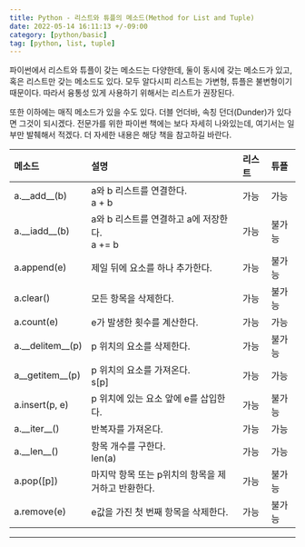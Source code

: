 ```yaml
---
title: Python - 리스트와 튜플의 메소드(Method for List and Tuple)
date: 2022-05-14 16:11:13 +/-09:00
category: [python/basic]
tag: [python, list, tuple]
---
```


파이썬에서 리스트와 튜플이 갖는 메소드는 다양한데, 둘이 동시에 갖는 메소드가 있고, 혹은 리스트만 갖는 메소드도 있다. 모두 알다시피 리스트는 가변형, 튜플은 불변형이기 때문이다. 따라서 융통성 있게 사용하기 위해서는 리스트가 권장된다.

또한 이하에는 매직 메소드가 있을 수도 있다. 더블 언더바, 속칭 던더(Dunder)가 있다면 그것이 되시겠다.
전문가를 위한 파이썬 책에는 보다 자세히 나와있는데, 여기서는 일부만 발췌해서 적겠다. 더 자세한 내용은 해당 책을 참고하길 바란다.

|메소드|설명|리스트|튜플|
| :- | :- | :- | :- |
|a.\_\_add\_\_(b)|a와 b 리스트를 연결한다.<br>a + b|가능|가능|
|a.\_\_iadd\_\_(b)|a와 b 리스트를 연결하고 a에 저장한다.<br>a += b|가능|불가능|
|a.append(e)|제일 뒤에 요소를 하나 추가한다.|가능|불가능|
|a.clear()|모든 항목을 삭제한다.|가능|불가능|
|a.count(e)|e가 발생한 횟수를 계산한다.|가능|가능|
|a.\_\_delitem\_\_(p)|p 위치의 요소를 삭제한다.|가능|불가능|
|a\_\_getitem\_\_(p)|p 위치의 요소를 가져온다.<br>s[p]|가능|가능|
|a.insert(p, e)|p 위치에 있는 요소 앞에 e를 삽입한다. |가능|불가능|
|a.\_\_iter\_\_()|반복자를 가져온다.|가능|가능|
|a.\_\_len\_\_()|항목 개수를 구한다.<br>len(a)|가능|가능|
|a.pop([p])|마지막 항목 또는 p위치의 항목을 제거하고 반환한다.|가능|불가능|
|a.remove(e)|e값을 가진 첫 번째 항목을 삭제한다.|가능|불가능|

---